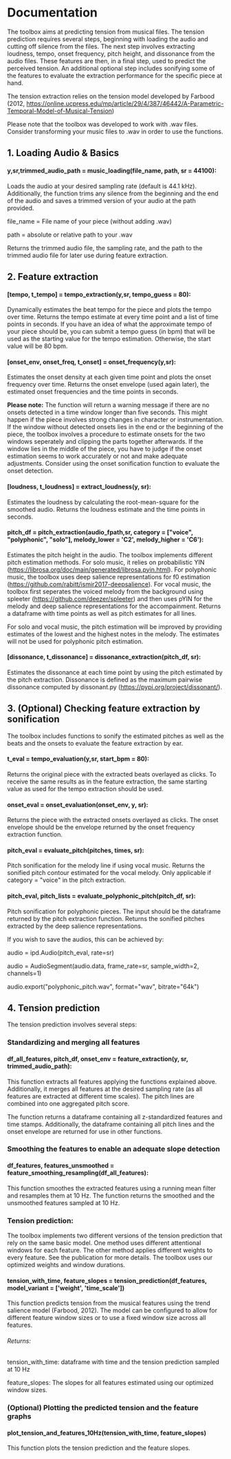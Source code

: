 # Documentation

The toolbox aims at predicting tension from musical files. The tension prediction requires several steps, beginning with loading the audio and cutting off silence from the files. The next step involves extracting loudness, tempo, onset frequency, pitch height, and dissonance from the audio files. These features are then, in a final step, used to predict the perceived tension. An additional optional step includes sonifying some of the features to evaluate the extraction performance for the specific piece at hand.

The tension extraction relies on the tension model developed by Farbood (2012, https://online.ucpress.edu/mp/article/29/4/387/46442/A-Parametric-Temporal-Model-of-Musical-Tension)

Please note that the toolbox was developed to work with .wav files. Consider transforming your music files to .wav in order to use the functions. 

## 1. Loading Audio & Basics

#### y,sr,trimmed_audio_path = music_loading(file_name, path, sr = 44100):

Loads the audio at your desired sampling rate (default is 44.1 kHz). Additionally, the function trims any silence from the beginning and the end of the audio
and saves a trimmed version of your audio at the path provided. 

file_name = File name of your piece (without adding .wav)

path = absolute or relative path to your .wav

Returns the trimmed audio file, the sampling rate, and the path to the trimmed audio file for later use during feature extraction.


## 2. Feature extraction

#### [tempo, t_tempo] = tempo_extraction(y,sr, tempo_guess = 80):

Dynamically estimates the beat tempo for the piece and plots the tempo over time. Returns the tempo estimate at every time point and a list of time points in seconds.
If you have an idea of what the approximate tempo of your piece should be, you can submit a tempo guess (in bpm) that will be used as the starting value for the 
tempo estimation. Otherwise, the start value will be 80 bpm. 

#### [onset_env, onset_freq, t_onset] = onset_frequency(y,sr):

Estimates the onset density at each given time point and plots the onset frequency over time. 
Returns the onset envelope (used again later), the estimated onset frequencies and the time points in seconds. 

**Please note:** The function will return a warning message if there are no onsets detected in a time window longer than 
five seconds. This might happen if the piece involves strong changes in character or instrumentation. 
If the window without detected onsets lies in the end or the beginning of the piece, the toolbox involves a procedure to estimate onsets for the two 
windows seperately and clipping the parts together afterwards. If the window lies in the middle of the piece, you have to judge if the onset estimation
seems to work accurately or not and make adequate adjustments. Consider using the onset sonification function to evaluate the onset detection.

#### [loudness, t_loudness] = extract_loudness(y, sr):

Estimates the loudness by calculating the root-mean-square for the smoothed audio. Returns the loudness estimate and the time points in seconds. 

#### pitch_df = pitch_extraction(audio_fpath,sr, category = ["voice", "polyphonic", "solo"], melody_lower = 'C2', melody_higher = 'C6'):

Estimates the pitch height in the audio. The toolbox implements different pitch estimation methods. 
For solo music, it relies on probabilistic YIN (https://librosa.org/doc/main/generated/librosa.pyin.html). For polyphonic music, the toolbox uses 
deep salience representations for f0 estimation (https://github.com/rabitt/ismir2017-deepsalience). For vocal music, the toolbox first seperates the 
voiced melody from the background using spleeter (https://github.com/deezer/spleeter) and then uses pYIN for the melody and deep salience representations 
for the accompainment. Returns a dataframe with time points as well as pitch estimates for all lines.

For solo and vocal music, the pitch estimation will be improved by providing estimates of the lowest and the highest notes in the melody. The estimates will not be used for polyphonic pitch estimation. 


#### [dissonance, t_dissonance] = dissonance_extraction(pitch_df, sr):

Estimates the dissonance at each time point by using the pitch estimated by the pitch extraction. Dissonance is defined as the maximum pairwise dissonance 
computed by dissonant.py (https://pypi.org/project/dissonant/). 


## 3. (Optional) Checking feature extraction by sonification

The toolbox includes functions to sonify the estimated pitches as well as the beats and the onsets to evaluate the feature extraction by ear. 

#### t_eval = tempo_evaluation(y,sr, start_bpm = 80):

Returns the original piece with the extracted beats overlayed as clicks. 
To receive the same results as in the feature extraction, the same starting value as used for the tempo extraction should be used. 

#### onset_eval = onset_evaluation(onset_env, y, sr):

Returns the piece with the extracted onsets overlayed as clicks. The onset envelope should be the envelope returned by the onset frequency extraction function.

#### pitch_eval = evaluate_pitch(pitches, times, sr):

Pitch sonification for the melody line if using vocal music. Returns the sonified pitch contour estimated for the vocal melody. Only applicable if category = "voice" in the pitch extraction. 

#### pitch_eval, pitch_lists = evaluate_polyphonic_pitch(pitch_df, sr):

Pitch sonification for polyphonic pieces. The input should be the dataframe returned by the pitch extraction function. Returns the sonified pitches extracted by the deep salience representations.

If you wish to save the audios, this can be achieved by: 

audio = ipd.Audio(pitch_eval, rate=sr)

audio = AudioSegment(audio.data, frame_rate=sr, sample_width=2, channels=1)

audio.export("polyphonic_pitch.wav", format="wav", bitrate="64k")


## 4. Tension prediction

The tension prediction involves several steps: 


### Standardizing and merging all features 

#### df_all_features, pitch_df, onset_env = feature_extraction(y, sr, trimmed_audio_path):

This function extracts all features applying the functions explained above. Additionally, it merges all features at the desired sampling rate (as all features are extracted at different time scales). The pitch lines are combined into one aggregated pitch score. 

The function returns a dataframe containing all z-standardized features and time stamps. Additionally, the dataframe containing all pitch lines and the onset envelope are returned for use in other functions. 



### Smoothing the features to enable an adequate slope detection

#### df_features, features_unsmoothed = feature_smoothing_resampling(df_all_features):

This function smoothes the extracted features using a running mean filter and resamples them at 10 Hz. The function returns the smoothed and the unsmoothed features sampled at 10 Hz. 


### Tension prediction: 
The toolbox implements two different versions of the tension prediction that rely on the same basic model. One method uses different attentional windows for each feature. The other method applies different weights to every feature. See the publication for more details. The toolbox uses our optimized weights and window durations. 

#### tension_with_time, feature_slopes = tension_prediction(df_features, model_variant = ['weight', 'time_scale'])

This function predicts tension from the musical features using the trend salience model (Farbood, 2012). 
The model can be configured to allow for different feature window sizes or to use a fixed window size across all features. 

###### Returns: 
tension_with_time: dataframe with time and the tension prediction sampled at 10 Hz 

feature_slopes: The slopes for all features estimated using our optimized window sizes. 




### (Optional) Plotting the predicted tension and the feature graphs

#### plot_tension_and_features_10Hz(tension_with_time, feature_slopes)

This function plots the tension prediction and the feature slopes. 

















